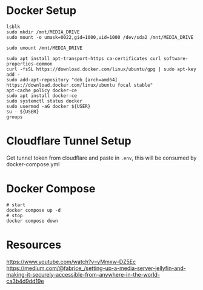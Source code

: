 # Docker Setup
```
lsblk
sudo mkdir /mnt/MEDIA_DRIVE
sudo mount -o umask=0022,gid=1000,uid=1000 /dev/sda2 /mnt/MEDIA_DRIVE

sudo umount /mnt/MEDIA_DRIVE

sudo apt install apt-transport-https ca-certificates curl software-properties-common
curl -fsSL https://download.docker.com/linux/ubuntu/gpg | sudo apt-key add -
sudo add-apt-repository "deb [arch=amd64] https://download.docker.com/linux/ubuntu focal stable"
apt-cache policy docker-ce
sudo apt install docker-ce
sudo systemctl status docker
sudo usermod -aG docker ${USER}
su - ${USER}
groups
```

# Cloudflare Tunnel Setup
Get tunnel token from cloudflare and paste in `.env`, this will be consumed by docker-compose.yml

# Docker Compose
```
# start
docker compose up -d
# stop
docker compose down
```

# Resources
https://www.youtube.com/watch?v=yMmxw-DZ5Ec
https://medium.com/@fabrice_/setting-up-a-media-server-jellyfin-and-making-it-securely-accessible-from-anywhere-in-the-world-ca3b4d9dd19e